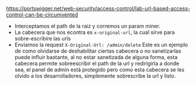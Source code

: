 https://portswigger.net/web-security/access-control/lab-url-based-access-control-can-be-circumvented

- Interceptamos el path de la raíz y corremos un param miner.
- La cabecera que nos econtra es `x-original-url`, la cual sirve para sobre-escribire las urls
- Enviamos la request `X-Original-Url: /admin/delete` 
Este es un ejemplo de como olvidarse de deshabilitar ciertas cabecera o no sanetizarlas puede influir bastante, al no estar sanetizada de alguna forma, esta cabecera permite sobreescribir el path de la url y redirigirla a donde sea, el panel de admin está protegido pero como esta cabecera se les olvido a los desarrolladores, simplemente sobrescribe la url y listo. 